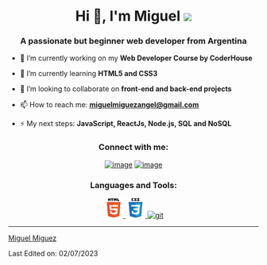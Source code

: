 <h1 align="center">Hi 👋, I'm Miguel <img height="40" src="https://cdn3.emoji.gg/emojis/7644_argentinaparrot.gif"></h1>
<h3 align="center">A passionate but beginner web developer from Argentina</h3>

- 🔭 I’m currently working on my **Web Developer Course by CoderHouse**

- 🌱 I’m currently learning **HTML5 and CSS3**

- 👯 I’m looking to collaborate on **front-end and back-end projects**

- 📫 How to reach me: **miguelmiguezangel@gmail.com**

- ⚡ My next steps: **JavaScript, ReactJs, Node.js, SQL and NoSQL**

<h3 align="center">Connect with me:</h3>
<div align="center">

[![image](https://img.shields.io/badge/LinkedIn-0077B5?style=for-the-badge&logo=linkedin&logoColor=white)](https://www.linkedin.com/in/miguel-miguez-322217174/)
[![image](https://img.shields.io/badge/Gmail-D14836?style=for-the-badge&logo=gmail&logoColor=white)](mailto:miguelmiguezangel@gmail.com)
  
</div>

<h3 align="center">Languages and Tools:</h3>

<p align="center"> 
  <a href="https://www.w3.org/html/" target="_blank"> 
    <img src="https://raw.githubusercontent.com/devicons/devicon/master/icons/html5/html5-original-wordmark.svg" alt="html5" width="40" height="40"/> 
  </a>
  <a href="https://www.w3schools.com/css/" target="_blank"> 
    <img src="https://raw.githubusercontent.com/devicons/devicon/master/icons/css3/css3-original-wordmark.svg" alt="css3" width="40" height="40"/> 
  </a> 
  <a href="https://git-scm.com/" target="_blank"> 
    <img src="https://www.vectorlogo.zone/logos/git-scm/git-scm-icon.svg" alt="git" width="40" height="40"/> 
  </a>
</p>


------

[Miguel Miguez](https://github.com/MiguelMiguez)

Last Edited on: 02/07/2023
